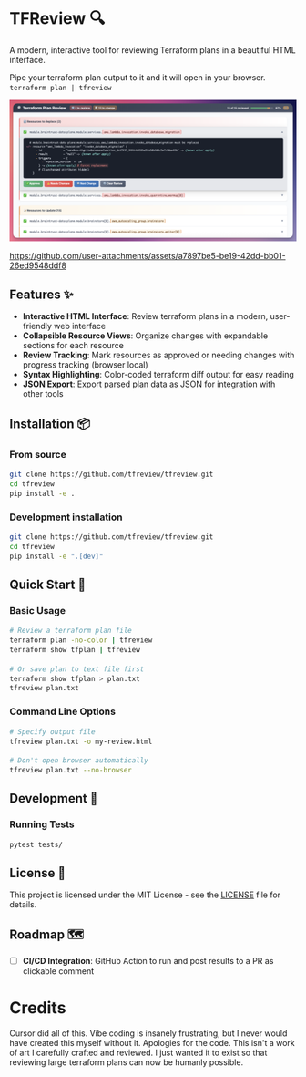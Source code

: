 # TFReview 🔍

A modern, interactive tool for reviewing Terraform plans in a beautiful HTML interface.

Pipe your terraform plan output to it and it will open in your browser.
`terraform plan | tfreview`

![TFReview Screenshot](assets/tfreview.png)

https://github.com/user-attachments/assets/a7897be5-be19-42dd-bb01-26ed9548ddf8

## Features ✨

- **Interactive HTML Interface**: Review terraform plans in a modern, user-friendly web interface
- **Collapsible Resource Views**: Organize changes with expandable sections for each resource
- **Review Tracking**: Mark resources as approved or needing changes with progress tracking (browser local)
- **Syntax Highlighting**: Color-coded terraform diff output for easy reading
- **JSON Export**: Export parsed plan data as JSON for integration with other tools

## Installation 📦

### From source

```bash
git clone https://github.com/tfreview/tfreview.git
cd tfreview
pip install -e .
```

### Development installation

```bash
git clone https://github.com/tfreview/tfreview.git
cd tfreview
pip install -e ".[dev]"
```

## Quick Start 🚀

### Basic Usage

```bash
# Review a terraform plan file
terraform plan -no-color | tfreview
terraform show tfplan | tfreview

# Or save plan to text file first
terraform show tfplan > plan.txt
tfreview plan.txt
```

### Command Line Options

```bash
# Specify output file
tfreview plan.txt -o my-review.html

# Don't open browser automatically
tfreview plan.txt --no-browser
```


## Development 🔧

### Running Tests

```bash
pytest tests/
```

## License 📄

This project is licensed under the MIT License - see the [LICENSE](LICENSE) file for details.

## Roadmap 🗺️

- [ ] **CI/CD Integration**: GitHub Action to run and post results to a PR as clickable comment

# Credits
Cursor did all of this. Vibe coding is insanely frustrating, but I never would have created this myself without it. Apologies for the code. This isn't a work of art I carefully crafted and reviewed. I just wanted it to exist so that reviewing large terraform plans can now be humanly possible.
